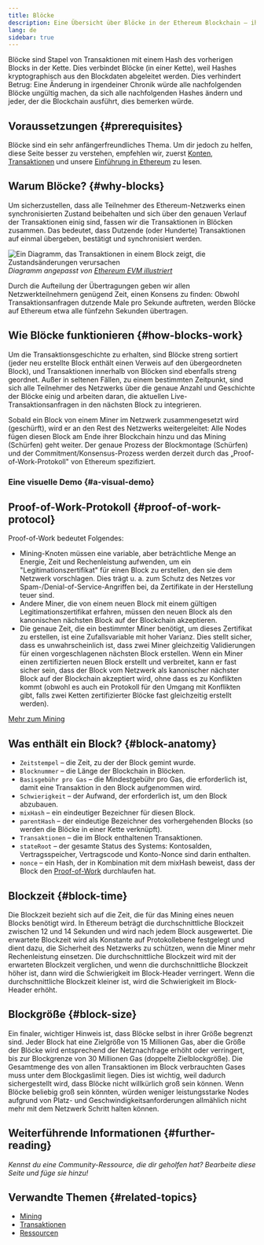 ```yaml
---
title: Blöcke
description: Eine Übersicht über Blöcke in der Ethereum Blockchain – ihre Datenstruktur, warum sie benötigt werden und wie sie erstellt werden.
lang: de
sidebar: true
---
```


Blöcke sind Stapel von Transaktionen mit einem Hash des vorherigen Blocks in der Kette. Dies verbindet Blöcke (in einer Kette), weil Hashes kryptographisch aus den Blockdaten abgeleitet werden. Dies verhindert Betrug: Eine Änderung in irgendeiner Chronik würde alle nachfolgenden Blöcke ungültig machen, da sich alle nachfolgenden Hashes ändern und jeder, der die Blockchain ausführt, dies bemerken würde.

## Voraussetzungen {#prerequisites}

Blöcke sind ein sehr anfängerfreundliches Thema. Um dir jedoch zu helfen, diese Seite besser zu verstehen, empfehlen wir, zuerst [ Konten](/developers/docs/accounts/), [Transaktionen](/developers/docs/transactions/) und unsere [Einführung in Ethereum](/developers/docs/intro-to-ethereum/) zu lesen.

## Warum Blöcke? {#why-blocks}

Um sicherzustellen, dass alle Teilnehmer des Ethereum-Netzwerks einen synchronisierten Zustand beibehalten und sich über den genauen Verlauf der Transaktionen einig sind, fassen wir die Transaktionen in Blöcken zusammen. Das bedeutet, dass Dutzende (oder Hunderte) Transaktionen auf einmal übergeben, bestätigt und synchronisiert werden.

![Ein Diagramm, das Transaktionen in einem Block zeigt, die Zustandsänderungen verursachen](./tx-block.png) _Diagramm angepasst von [Ethereum EVM illustriert](https://takenobu-hs.github.io/downloads/ethereum_evm_illustrated.pdf)_

Durch die Aufteilung der Übertragungen geben wir allen Netzwerkteilnehmern genügend Zeit, einen Konsens zu finden: Obwohl Transaktionsanfragen dutzende Male pro Sekunde auftreten, werden Blöcke auf Ethereum etwa alle fünfzehn Sekunden übertragen.

## Wie Blöcke funktionieren {#how-blocks-work}

Um die Transaktionsgeschichte zu erhalten, sind Blöcke streng sortiert (jeder neu erstellte Block enthält einen Verweis auf den übergeordneten Block), und Transaktionen innerhalb von Blöcken sind ebenfalls streng geordnet. Außer in seltenen Fällen, zu einem bestimmten Zeitpunkt, sind sich alle Teilnehmer des Netzwerks über die genaue Anzahl und Geschichte der Blöcke einig und arbeiten daran, die aktuellen Live-Transaktionsanfragen in den nächsten Block zu integrieren.

Sobald ein Block von einem Miner im Netzwerk zusammengesetzt wird (geschürft), wird er an den Rest des Netzwerks weitergeleitet: Alle Nodes fügen diesen Block am Ende ihrer Blockchain hinzu und das Mining (Schürfen) geht weiter. Der genaue Prozess der Blockmontage (Schürfen) und der Commitment/Konsensus-Prozess werden derzeit durch das „Proof-of-Work-Protokoll" von Ethereum spezifiziert.

### Eine visuelle Demo {#a-visual-demo}

<YouTube id="_160oMzblY8" />

## Proof-of-Work-Protokoll {#proof-of-work-protocol}

Proof-of-Work bedeutet Folgendes:

- Mining-Knoten müssen eine variable, aber beträchtliche Menge an Energie, Zeit und Rechenleistung aufwenden, um ein "Legitimationszertifikat" für einen Block zu erstellen, den sie dem Netzwerk vorschlagen. Dies trägt u. a. zum Schutz des Netzes vor Spam-/Denial-of-Service-Angriffen bei, da Zertifikate in der Herstellung teuer sind.
- Andere Miner, die von einem neuen Block mit einem gültigen Legitimationszertifikat erfahren, müssen den neuen Block als den kanonischen nächsten Block auf der Blockchain akzeptieren.
- Die genaue Zeit, die ein bestimmter Miner benötigt, um dieses Zertifikat zu erstellen, ist eine Zufallsvariable mit hoher Varianz. Dies stellt sicher, dass es unwahrscheinlich ist, dass zwei Miner gleichzeitig Validierungen für einen vorgeschlagenen nächsten Block erstellen. Wenn ein Miner einen zertifizierten neuen Block erstellt und verbreitet, kann er fast sicher sein, dass der Block vom Netzwerk als kanonischer nächster Block auf der Blockchain akzeptiert wird, ohne dass es zu Konflikten kommt (obwohl es auch ein Protokoll für den Umgang mit Konflikten gibt, falls zwei Ketten zertifizierter Blöcke fast gleichzeitig erstellt werden).

[Mehr zum Mining](/developers/docs/consensus-mechanisms/pow/mining/)

## Was enthält ein Block? {#block-anatomy}

- `Zeitstempel` – die Zeit, zu der der Block gemint wurde.
- `Blocknummer` – die Länge der Blockchain in Blöcken.
- `Basisgebühr pro Gas` – die Mindestgebühr pro Gas, die erforderlich ist, damit eine Transaktion in den Block aufgenommen wird.
- `Schwierigkeit` – der Aufwand, der erforderlich ist, um den Block abzubauen.
- `mixHash` – ein eindeutiger Bezeichner für diesen Block.
- `parentHash` – der eindeutige Bezeichner des vorhergehenden Blocks (so werden die Blöcke in einer Kette verknüpft).
- `Transaktionen` – die im Block enthaltenen Transaktionen.
- `stateRoot` – der gesamte Status des Systems: Kontosalden, Vertragsspeicher, Vertragscode und Konto-Nonce sind darin enthalten.
- `nonce` – ein Hash, der in Kombination mit dem mixHash beweist, dass der Block den [Proof-of-Work](/developers/docs/consensus-mechanisms/pow/) durchlaufen hat.

## Blockzeit {#block-time}

Die Blockzeit bezieht sich auf die Zeit, die für das Mining eines neuen Blocks benötigt wird. In Ethereum beträgt die durchschnittliche Blockzeit zwischen 12 und 14 Sekunden und wird nach jedem Block ausgewertet. Die erwartete Blockzeit wird als Konstante auf Protokollebene festgelegt und dient dazu, die Sicherheit des Netzwerks zu schützen, wenn die Miner mehr Rechenleistung einsetzen. Die durchschnittliche Blockzeit wird mit der erwarteten Blockzeit verglichen, und wenn die durchschnittliche Blockzeit höher ist, dann wird die Schwierigkeit im Block-Header verringert. Wenn die durchschnittliche Blockzeit kleiner ist, wird die Schwierigkeit im Block-Header erhöht.

## Blockgröße {#block-size}

Ein finaler, wichtiger Hinweis ist, dass Blöcke selbst in ihrer Größe begrenzt sind. Jeder Block hat eine Zielgröße von 15 Millionen Gas, aber die Größe der Blöcke wird entsprechend der Netznachfrage erhöht oder verringert, bis zur Blockgrenze von 30 Millionen Gas (doppelte Zielblockgröße). Die Gesamtmenge des von allen Transaktionen im Block verbrauchten Gases muss unter dem Blockgaslimit liegen. Dies ist wichtig, weil dadurch sichergestellt wird, dass Blöcke nicht willkürlich groß sein können. Wenn Blöcke beliebig groß sein könnten, würden weniger leistungsstarke Nodes aufgrund von Platz- und Geschwindigkeitsanforderungen allmählich nicht mehr mit dem Netzwerk Schritt halten können.

## Weiterführende Informationen {#further-reading}

_Kennst du eine Community-Ressource, die dir geholfen hat? Bearbeite diese Seite und füge sie hinzu!_

## Verwandte Themen {#related-topics}

- [Mining](/developers/docs/consensus-mechanisms/pow/mining/)
- [Transaktionen](/developers/docs/transactions/)
- [Ressourcen](/developers/docs/gas/)

